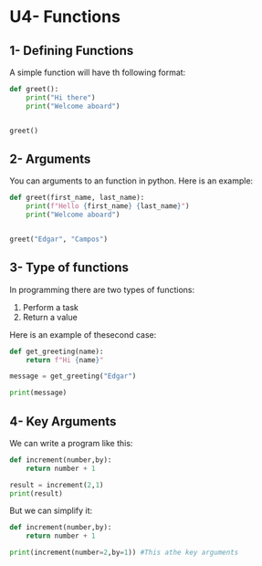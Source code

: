 # U4- Functions

## 1- Defining Functions

A simple function will have th following format:

```python
def greet():
    print("Hi there")
    print("Welcome aboard")


greet()
```

## 2- Arguments

You can arguments to an function in python. Here is an example:

```python
def greet(first_name, last_name):
    print(f"Hello {first_name} {last_name}")
    print("Welcome aboard")


greet("Edgar", "Campos")
```

## 3- Type of functions

In programming there are two types of functions:

1. Perform a task
2. Return a value

Here is an example of thesecond case:

```python
def get_greeting(name):
    return f"Hi {name}"

message = get_greeting("Edgar")

print(message)
```

## 4- Key Arguments

We can write a program like this:

```python
def increment(number,by):
    return number + 1

result = increment(2,1)
print(result)
```

But we can simplify it:

```python
def increment(number,by):
    return number + 1

print(increment(number=2,by=1)) #This athe key arguments
```
